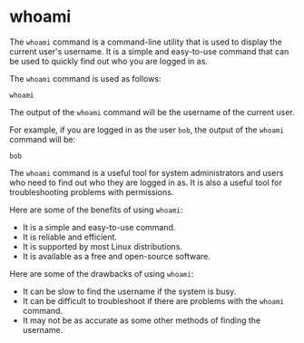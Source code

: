 # whoami

The `whoami` command is a command-line utility that is used to display the current user's username. It is a simple and easy-to-use command that can be used to quickly find out who you are logged in as.

The `whoami` command is used as follows:

```
whoami
```

The output of the `whoami` command will be the username of the current user.

For example, if you are logged in as the user `bob`, the output of the `whoami` command will be:

```
bob
```

The `whoami` command is a useful tool for system administrators and users who need to find out who they are logged in as. It is also a useful tool for troubleshooting problems with permissions.

Here are some of the benefits of using `whoami`:

* It is a simple and easy-to-use command.
* It is reliable and efficient.
* It is supported by most Linux distributions.
* It is available as a free and open-source software.

Here are some of the drawbacks of using `whoami`:

* It can be slow to find the username if the system is busy.
* It can be difficult to troubleshoot if there are problems with the `whoami` command.
* It may not be as accurate as some other methods of finding the username.
